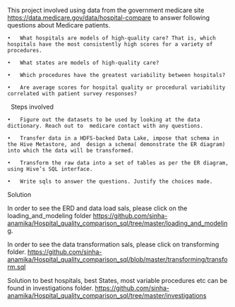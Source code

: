This project involved using data from the government medicare site https://data.medicare.gov/data/hospital-compare to answer following questions about Medicare patients.

	•	What hospitals are models of high-quality care? That is, which hospitals have the most consistently high scores for a variety of procedures. 

	•	What states are models of high-quality care? 

	•	Which procedures have the greatest variability between hospitals? 

	•	Are average scores for hospital quality or procedural variability correlated with patient survey responses? 

 
Steps involved

	•	Figure out the datasets to be used by looking at the data dictionary. Reach out to  medicare contact with any questions.

	•	Transfer data in a HDFS-backed Data Lake, impose that schema in the Hive Metastore, and  design a schema( demonstrate the ER diagram) into which the data will be transformed. 

	•	Transform the raw data into a set of tables as per the ER diagram, using Hive’s SQL interface.

	•	Write sqls to answer the questions. Justify the choices made.


Solution


In order to see the ERD and data load sals, please click on the loading_and_modeling folder https://github.com/sinha-anamika/Hospital_quality_comparison_sql/tree/master/loading_and_modeling.

In order to see the data transformation sals, please click on transforming folder. https://github.com/sinha-anamika/Hospital_quality_comparison_sql/blob/master/transforming/transform.sql

Solution to best hospitals, best States, most variable procedures etc can be found in investigations folder. https://github.com/sinha-anamika/Hospital_quality_comparison_sql/tree/master/investigations

